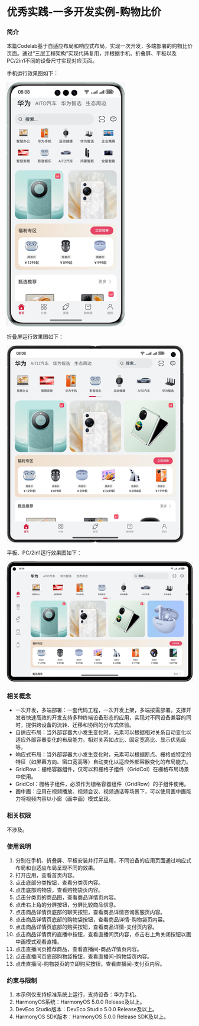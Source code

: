 # 优秀实践-一多开发实例-购物比价

### 简介

本篇Codelab基于自适应布局和响应式布局，实现一次开发，多端部署的购物比价页面。通过“三层工程架构”实现代码复用，并根据手机、折叠屏、平板以及PC/2in1不同的设备尺寸实现对应页面。

手机运行效果图如下：

![](screenshots/device/phone.png)

折叠屏运行效果图如下：

![](screenshots/device/foldable.png)

平板、PC/2in1运行效果图如下：

![](screenshots/device/tablet.png)

### 相关概念

- 一次开发，多端部署：一套代码工程，一次开发上架，多端按需部署。支撑开发者快速高效的开发支持多种终端设备形态的应用，实现对不同设备兼容的同时，提供跨设备的流转、迁移和协同的分布式体验。
- 自适应布局：当外部容器大小发生变化时，元素可以根据相对关系自动变化以适应外部容器变化的布局能力。相对关系如占比、固定宽高比、显示优先级等。
- 响应式布局：当外部容器大小发生变化时，元素可以根据断点、栅格或特定的特征（如屏幕方向、窗口宽高等）自动变化以适应外部容器变化的布局能力。
- GridRow：栅格容器组件，仅可以和栅格子组件（GridCol）在栅格布局场景中使用。
- GridCol：栅格子组件，必须作为栅格容器组件（GridRow）的子组件使用。
- 画中画：应用在视频播放、视频会议、视频通话等场景下，可以使用画中画能力将视频内容以小窗（画中画）模式呈现。

### 相关权限

不涉及。

### 使用说明

1. 分别在手机、折叠屏、平板安装并打开应用，不同设备的应用页面通过响应式布局和自适应布局呈现不同的效果。
2. 打开应用，查看首页内容。
3. 点击底部分类按钮，查看分类页内容。
4. 点击底部购物袋，查看购物袋页内容。
5. 点击分类页的商品图，查看商品详情页内容。
6. 点击右上角的分屏按钮，分屏比较商品信息。
7. 点击商品详情页底部的聊天按钮，查看商品详情咨询客服页内容。
8. 点击商品详情页底部的购物袋按钮，查看商品详情-购物袋页内容。
9. 点击商品详情页底部的购买按钮，查看商品详情-支付页内容。
10. 点击商品详情页的直播中按钮，查看直播间页内容，点击右上角关闭按钮以画中画模式观看直播。
11. 点击直播间页推荐商品，查看直播间-商品详情页内容。
12. 点击直播间页底部购物袋按钮，查看直播间-购物袋页内容。
13. 点击直播间-购物袋页的立即购买按钮，查看直播间-支付页内容。

### 约束与限制

1. 本示例仅支持标准系统上运行，支持设备：华为手机。
2. HarmonyOS系统：HarmonyOS 5.0.0 Release及以上。
3. DevEco Studio版本：DevEco Studio 5.0.0 Release及以上。
4. HarmonyOS SDK版本：HarmonyOS 5.0.0 Release SDK及以上。
